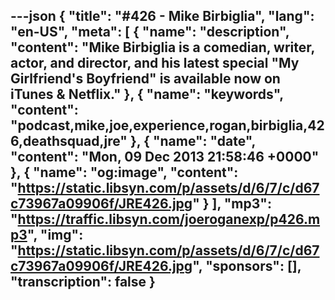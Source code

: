---json
{
  "title": "#426 - Mike Birbiglia",
  "lang": "en-US",
  "meta": [
    {
      "name": "description",
      "content": "Mike Birbiglia is a comedian, writer, actor, and director, and his latest special \"My Girlfriend's Boyfriend\" is available now on iTunes & Netflix."
    },
    {
      "name": "keywords",
      "content": "podcast,mike,joe,experience,rogan,birbiglia,426,deathsquad,jre"
    },
    {
      "name": "date",
      "content": "Mon, 09 Dec 2013 21:58:46 +0000"
    },
    {
      "name": "og:image",
      "content": "https://static.libsyn.com/p/assets/d/6/7/c/d67c73967a09906f/JRE426.jpg"
    }
  ],
  "mp3": "https://traffic.libsyn.com/joeroganexp/p426.mp3",
  "img": "https://static.libsyn.com/p/assets/d/6/7/c/d67c73967a09906f/JRE426.jpg",
  "sponsors": [],
  "transcription": false
}
---
<episode-header />

<timemark seconds="0" />

<transcribe-call-to-action />

<episode-footer />